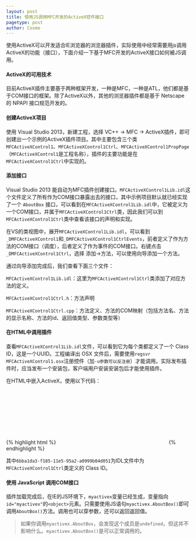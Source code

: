 ```yaml
---
layout: post
title: 使用JS调用MFC开发的ActiveX控件接口
pagetype: post
author: Cosmo
---
```


使用ActiveX可以开发适合IE浏览器的浏览器插件，实际使用中经常需要用js调用ActiveX的功能（接口），下面介绍一下基于MFC开发的ActiveX接口如何被JS调用。

#### ActiveX的可用技术

目前ActiveX插件主要基于两种框架开发，一种是MFC，一种是ATL，他们都是基于COM接口的框架。除了ActiveX以外，其他的浏览器插件都是基于 Netscape 的 NPAPI 接口规范开发的。

#### 创建ActiveX项目

使用 Visual Studio 2013，新建工程，选择 VC++ → MFC → ActiveX插件，即可创建出一个示例的ActiveX插件项目。其中主要包含三个类 `MFCActiveXControl1`、`MFCActiveXControl1Ctrl`、`MFCActiveXControl1PropPage`（`MFCActiveXControl1`是工程名称），插件的主要功能是在`MFCActiveXControl1Ctrl`中实现的。

#### 添加接口

Visual Studio 2013 能自动为MFC插件创建接口。`MFCActiveXControl1Lib.idl`这个文件定义了所有作为COM接口暴露出去的接口，其中示例项目默认就已经实现了一个 `AboutBox` 接口，可以看到在`MFCActiveXControl1Lib.idl`中，它被定义为一个COM接口，并属于`MFCActiveXControl1Ctrl`类，因此我们可以到`MFCActiveXControl1Ctrl`类中查看该接口的声明和实现。

在VS的类视图中，展开`MFCActiveXControl1Lib.idl`，可以看到`_DMFCActiveXControl1`和`_DMFCActiveXControl1CtrlEvents`，前者定义了作为方法的COM接口（调度），后者定义了作为事件的COM接口。右键点击`_DMFCActiveXControl1Ctrl`，选择 添加→方法，可以使用向导添加一个方法。

通过向导添加完成后，我们查看下面三个文件：

`MFCActiveXControl1Lib.idl`：这里为`MFCActiveXControl1Ctrl`类添加了对应方法的定义。

`MFCActiveXControl1Ctrl.h`：方法声明

`MFCActiveXControl1Ctrl.cpp`：方法定义、方法的COM映射（包括方法名、方法的显示名称、方法的id、返回值类型、参数类型等）

#### 在HTML中调用插件

查看`MFCActiveXControl1Lib.idl`文件，可以看到它为每个类都定义了一个 Class ID，这是一个UUID。工程编译出 OSX 文件后，需要使用`regsvr MFCActiveXControl1.osx`注册控件（加`-u参数可以反注册`）才能调用。实际发布插件时，应当发布一个安装包，客户端用户安装安装包后才能使用插件。

在HTML中嵌入ActiveX，使用以下代码：

{% highlight html %}
<object id="myactivex" classid="clsid:6bba1da3-f185-11e5-95a2-a0999b04d051" codebase="MFCActiveXControl1.cab#version=1.0.0"></object>
{% endhighlight %}

其中`6bba1da3-f185-11e5-95a2-a0999b04d051`为IDL文件中为`MFCActiveXControl1Ctrl`类定义的 Class ID。

#### 使用 JavaScript 调用COM接口

插件加载完成后，在IE的JS环境下，`myactivex`变量已经生成，变量指向`id="myactivex"`的`<object>`元素。只需要使用JS语句`myactivex.AboutBox()`即可调用`AboutBox()`方法。调用也可以穿参数，还可以返回返回值。

> <fakeholder class="warning"></fakeholder>如果你调用`myactivex.AboutBox`，会发现这个成员是`undefined`，但这并不影响什么。`myactivex.AboutBox()`是可以正常调用的。

